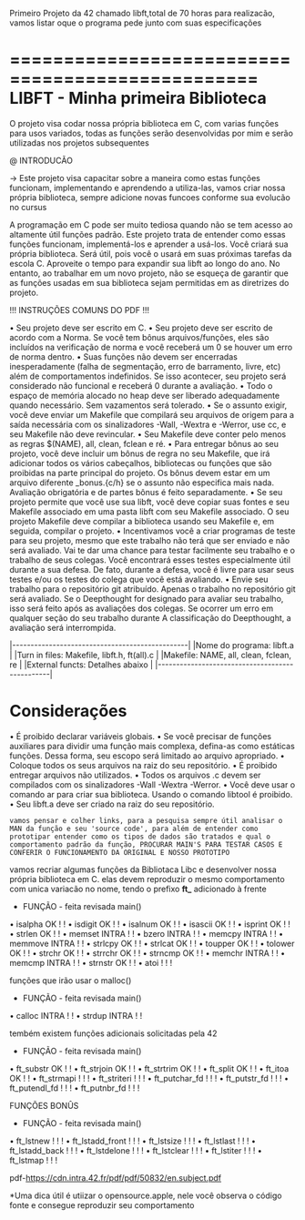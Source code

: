 Primeiro Projeto da 42 chamado libft,total de 70 horas para realizacão, vamos listar oque o programa pede junto com suas especificações


=================================================
									LIBFT - Minha primeira Biblioteca
=================================================

O projeto visa codar nossa própria biblioteca em C, com varias funções para usos variados, todas as funções serão desenvolvidas por mim e serão utilizadas nos projetos subsequentes

@ INTRODUCÃO

-> Este projeto visa capacitar sobre a maneira como estas funções funcionam, implementando e aprendendo a utiliza-las, vamos criar nossa própria biblioteca, sempre adicione novas funcoes conforme sua evolucão no cursus

A programação em C pode ser muito tediosa quando não se tem acesso ao altamente útil
funções padrão. Este projeto trata de entender como essas funções funcionam,
implementá-los e aprender a usá-los. Você criará sua própria biblioteca. Será
útil, pois você o usará em suas próximas tarefas da escola C.
Aproveite o tempo para expandir sua libft ao longo do ano. No entanto, ao trabalhar
em um novo projeto, não se esqueça de garantir que as funções usadas em sua biblioteca sejam permitidas em
as diretrizes do projeto.

!!! INSTRUÇÕES COMUNS DO PDF !!!

• Seu projeto deve ser escrito em C.
• Seu projeto deve ser escrito de acordo com a Norma. Se você tem bônus arquivos/funções, eles são incluídos na verificação de norma e você receberá um 0 se houver um erro de norma dentro.
• Suas funções não devem ser encerradas inesperadamente (falha de segmentação, erro de barramento, livre, etc) além de comportamentos indefinidos. Se isso acontecer, seu projeto será considerado não funcional e receberá 0 durante a avaliação.
• Todo o espaço de memória alocado no heap deve ser liberado adequadamente quando necessário. Sem vazamentos será tolerado.
• Se o assunto exigir, você deve enviar um Makefile que compilará seu arquivos de origem para a saída necessária com os sinalizadores -Wall, -Wextra e -Werror, use cc, e seu Makefile não deve revincular.
• Seu Makefile deve conter pelo menos as regras $(NAME), all, clean, fclean e ré.
• Para entregar bônus ao seu projeto, você deve incluir um bônus de regra no seu Makefile, que irá adicionar todos os vários cabeçalhos, bibliotecas ou funções que são proibidas na parte principal do projeto. Os bônus devem estar em um arquivo diferente _bonus.{c/h} se o assunto não especifica mais nada. Avaliação obrigatória e de partes bônus é feito separadamente.
• Se seu projeto permite que você use sua libft, você deve copiar suas fontes e seu Makefile associado em uma pasta libft com seu Makefile associado. O seu projeto Makefile deve compilar a biblioteca usando seu Makefile e, em seguida, compilar o projeto.
• Incentivamos você a criar programas de teste para seu projeto, mesmo que este trabalho não terá que ser enviado e não será avaliado. Vai te dar uma chance
para testar facilmente seu trabalho e o trabalho de seus colegas. Você encontrará esses testes especialmente útil durante a sua defesa. De fato, durante a defesa, você é livre para usar seus testes e/ou os testes do colega que você está avaliando.
• Envie seu trabalho para o repositório git atribuído. Apenas o trabalho no repositório git será avaliado. Se o Deepthought for designado para avaliar seu trabalho, isso será feito após as avaliações dos colegas. Se ocorrer um erro em qualquer seção do seu trabalho durante A classificação do Deepthought, a avaliação será interrompida.


|------------------------------------------------|
|Nome do programa: 	libft.a			 |
|Turn in files:	Makefile, libft.h, ft(all).c 	 |
|Makefile:	NAME, all, clean, fclean, re	 |
|External functs:	Detalhes abaixo		 |
|------------------------------------------------|

# Considerações

• É proibido declarar variáveis ​​globais.
• Se você precisar de funções auxiliares para dividir uma função mais complexa, defina-as como estáticas
funções. Dessa forma, seu escopo será limitado ao arquivo apropriado.
• Coloque todos os seus arquivos na raiz do seu repositório.
• É proibido entregar arquivos não utilizados.
• Todos os arquivos .c devem ser compilados com os sinalizadores -Wall -Wextra -Werror.
• Você deve usar o comando ar para criar sua biblioteca. Usando o comando libtool
é proibido.
• Seu libft.a deve ser criado na raiz do seu repositório.

	vamos pensar e colher links, para a pesquisa sempre útil analisar o MAN da função e seu 'source code', para além de entender como prototipar entender como os tipos de dados são tratados e qual o comportamento padrão da função, PROCURAR MAIN'S PARA TESTAR CASOS E CONFERIR O FUNCIONAMENTO DA ORIGINAL E NOSSO PROTOTIPO

vamos recriar algumas funções da Bibliotaca Libc e desenvolver nossa própria biblioteca em C. elas devem reproduzir o mesmo comportamento com unica variacão no nome, tendo o prefixo **ft_** adicionado à frente

- FUNÇÃO -    feita	revisada	main()

• isalpha	OK	!		!
• isdigit	OK	!		!
• isalnum	OK	!		!
• isascii 	OK	!		!
• isprint 	OK	!		!
• strlen 	OK	!		!
• memset 	INTRA	!		!
• bzero		INTRA	!		!
• memcpy 	INTRA	!		!
• memmove 	INTRA	!		!
• strlcpy 	OK	!		!
• strlcat	OK	!		!
• toupper	OK	!		!
• tolower 	OK	!		!
• strchr 	OK	!		!
• strrchr 	OK	!		!
• strncmp 	OK	!		!
• memchr 	INTRA	!		!
• memcmp 	INTRA	!		!
• strnstr 	OK	!		!
• atoi		!	!		!

funções que irão usar o malloc()

- FUNÇÃO -    feita	revisada	main()

• calloc 	INTRA	!		!
• strdup	INTRA	!		!

tembém existem funções adicionais solicitadas pela 42

- FUNÇÃO -    	feita		revisada	main()

• ft_substr	OK		!		!
• ft_strjoin	OK		!		!
• ft_strtrim	OK		!		!
• ft_split	OK		!		!
• ft_itoa	OK		!		!
• ft_strmapi	!		!		!
• ft_striteri	!		!		!
• ft_putchar_fd	!		!		!
• ft_putstr_fd	!		!		!
• ft_putendl_fd	!		!		!
• ft_putnbr_fd	!		!		!
  
FUNÇÕES BONÛS


- FUNÇÃO -   	 	feita		revisada	main()

• ft_lstnew		!		!		!
• ft_lstadd_front	!		!		!
• ft_lstsize		!		!		!
• ft_lstlast		!		!		!
• ft_lstadd_back	!		!		!
• ft_lstdelone		!		!		!
• ft_lstclear		!		!		!
• ft_lstiter		!		!		!
• ft_lstmap		!		!		!

pdf-https://cdn.intra.42.fr/pdf/pdf/50832/en.subject.pdf

*Uma dica útil é utiizar o opensource.apple, nele você observa o código fonte e consegue reproduzir seu comportamento
